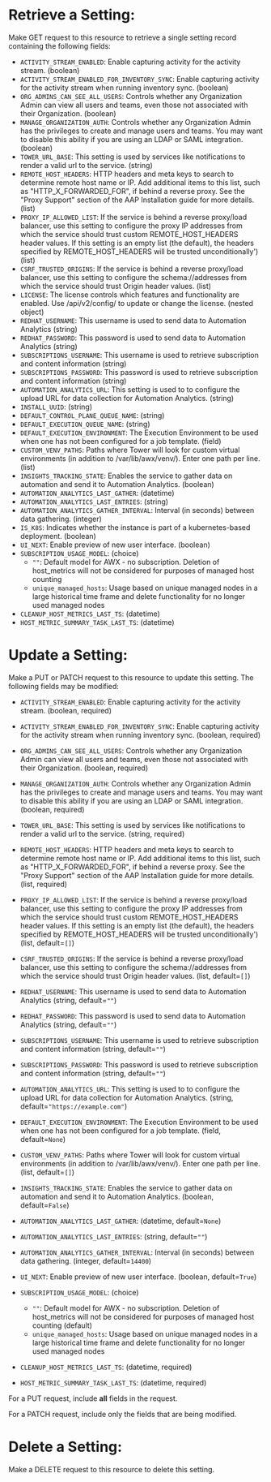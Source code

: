 # Retrieve a Setting:

Make GET request to this resource to retrieve a single setting
record containing the following fields:

* `ACTIVITY_STREAM_ENABLED`: Enable capturing activity for the activity stream. (boolean)
* `ACTIVITY_STREAM_ENABLED_FOR_INVENTORY_SYNC`: Enable capturing activity for the activity stream when running inventory sync. (boolean)
* `ORG_ADMINS_CAN_SEE_ALL_USERS`: Controls whether any Organization Admin can view all users and teams, even those not associated with their Organization. (boolean)
* `MANAGE_ORGANIZATION_AUTH`: Controls whether any Organization Admin has the privileges to create and manage users and teams. You may want to disable this ability if you are using an LDAP or SAML integration. (boolean)
* `TOWER_URL_BASE`: This setting is used by services like notifications to render a valid url to the service. (string)
* `REMOTE_HOST_HEADERS`: HTTP headers and meta keys to search to determine remote host name or IP. Add additional items to this list, such as &quot;HTTP_X_FORWARDED_FOR&quot;, if behind a reverse proxy. See the &quot;Proxy Support&quot; section of the AAP Installation guide for more details. (list)
* `PROXY_IP_ALLOWED_LIST`: If the service is behind a reverse proxy/load balancer, use this setting to configure the proxy IP addresses from which the service should trust custom REMOTE_HOST_HEADERS header values. If this setting is an empty list (the default), the headers specified by REMOTE_HOST_HEADERS will be trusted unconditionally&#x27;) (list)
* `CSRF_TRUSTED_ORIGINS`: If the service is behind a reverse proxy/load balancer, use this setting to configure the schema://addresses from which the service should trust Origin header values.  (list)
* `LICENSE`: The license controls which features and functionality are enabled. Use /api/v2/config/ to update or change the license. (nested object)
* `REDHAT_USERNAME`: This username is used to send data to Automation Analytics (string)
* `REDHAT_PASSWORD`: This password is used to send data to Automation Analytics (string)
* `SUBSCRIPTIONS_USERNAME`: This username is used to retrieve subscription and content information (string)
* `SUBSCRIPTIONS_PASSWORD`: This password is used to retrieve subscription and content information (string)
* `AUTOMATION_ANALYTICS_URL`: This setting is used to to configure the upload URL for data collection for Automation Analytics. (string)
* `INSTALL_UUID`:  (string)
* `DEFAULT_CONTROL_PLANE_QUEUE_NAME`:  (string)
* `DEFAULT_EXECUTION_QUEUE_NAME`:  (string)
* `DEFAULT_EXECUTION_ENVIRONMENT`: The Execution Environment to be used when one has not been configured for a job template. (field)
* `CUSTOM_VENV_PATHS`: Paths where Tower will look for custom virtual environments (in addition to /var/lib/awx/venv/). Enter one path per line. (list)
* `INSIGHTS_TRACKING_STATE`: Enables the service to gather data on automation and send it to Automation Analytics. (boolean)
* `AUTOMATION_ANALYTICS_LAST_GATHER`:  (datetime)
* `AUTOMATION_ANALYTICS_LAST_ENTRIES`:  (string)
* `AUTOMATION_ANALYTICS_GATHER_INTERVAL`: Interval (in seconds) between data gathering. (integer)
* `IS_K8S`: Indicates whether the instance is part of a kubernetes-based deployment. (boolean)
* `UI_NEXT`: Enable preview of new user interface. (boolean)
* `SUBSCRIPTION_USAGE_MODEL`:  (choice)
    - `""`: Default model for AWX - no subscription. Deletion of host_metrics will not be considered for purposes of managed host counting
    - `unique_managed_hosts`: Usage based on unique managed nodes in a large historical time frame and delete functionality for no longer used managed nodes
* `CLEANUP_HOST_METRICS_LAST_TS`:  (datetime)
* `HOST_METRIC_SUMMARY_TASK_LAST_TS`:  (datetime)





# Update a Setting:

Make a PUT or PATCH request to this resource to update this
setting.  The following fields may be modified:


* `ACTIVITY_STREAM_ENABLED`: Enable capturing activity for the activity stream. (boolean, required)
* `ACTIVITY_STREAM_ENABLED_FOR_INVENTORY_SYNC`: Enable capturing activity for the activity stream when running inventory sync. (boolean, required)
* `ORG_ADMINS_CAN_SEE_ALL_USERS`: Controls whether any Organization Admin can view all users and teams, even those not associated with their Organization. (boolean, required)
* `MANAGE_ORGANIZATION_AUTH`: Controls whether any Organization Admin has the privileges to create and manage users and teams. You may want to disable this ability if you are using an LDAP or SAML integration. (boolean, required)
* `TOWER_URL_BASE`: This setting is used by services like notifications to render a valid url to the service. (string, required)
* `REMOTE_HOST_HEADERS`: HTTP headers and meta keys to search to determine remote host name or IP. Add additional items to this list, such as &quot;HTTP_X_FORWARDED_FOR&quot;, if behind a reverse proxy. See the &quot;Proxy Support&quot; section of the AAP Installation guide for more details. (list, required)
* `PROXY_IP_ALLOWED_LIST`: If the service is behind a reverse proxy/load balancer, use this setting to configure the proxy IP addresses from which the service should trust custom REMOTE_HOST_HEADERS header values. If this setting is an empty list (the default), the headers specified by REMOTE_HOST_HEADERS will be trusted unconditionally&#x27;) (list, default=`[]`)
* `CSRF_TRUSTED_ORIGINS`: If the service is behind a reverse proxy/load balancer, use this setting to configure the schema://addresses from which the service should trust Origin header values.  (list, default=`[]`)

* `REDHAT_USERNAME`: This username is used to send data to Automation Analytics (string, default=`""`)
* `REDHAT_PASSWORD`: This password is used to send data to Automation Analytics (string, default=`""`)
* `SUBSCRIPTIONS_USERNAME`: This username is used to retrieve subscription and content information (string, default=`""`)
* `SUBSCRIPTIONS_PASSWORD`: This password is used to retrieve subscription and content information (string, default=`""`)
* `AUTOMATION_ANALYTICS_URL`: This setting is used to to configure the upload URL for data collection for Automation Analytics. (string, default=`"https://example.com"`)



* `DEFAULT_EXECUTION_ENVIRONMENT`: The Execution Environment to be used when one has not been configured for a job template. (field, default=`None`)
* `CUSTOM_VENV_PATHS`: Paths where Tower will look for custom virtual environments (in addition to /var/lib/awx/venv/). Enter one path per line. (list, default=`[]`)
* `INSIGHTS_TRACKING_STATE`: Enables the service to gather data on automation and send it to Automation Analytics. (boolean, default=`False`)
* `AUTOMATION_ANALYTICS_LAST_GATHER`:  (datetime, default=`None`)
* `AUTOMATION_ANALYTICS_LAST_ENTRIES`:  (string, default=`""`)
* `AUTOMATION_ANALYTICS_GATHER_INTERVAL`: Interval (in seconds) between data gathering. (integer, default=`14400`)

* `UI_NEXT`: Enable preview of new user interface. (boolean, default=`True`)
* `SUBSCRIPTION_USAGE_MODEL`:  (choice)
    - `""`: Default model for AWX - no subscription. Deletion of host_metrics will not be considered for purposes of managed host counting (default)
    - `unique_managed_hosts`: Usage based on unique managed nodes in a large historical time frame and delete functionality for no longer used managed nodes
* `CLEANUP_HOST_METRICS_LAST_TS`:  (datetime, required)
* `HOST_METRIC_SUMMARY_TASK_LAST_TS`:  (datetime, required)






For a PUT request, include **all** fields in the request.



For a PATCH request, include only the fields that are being modified.



# Delete a Setting:

Make a DELETE request to this resource to delete this setting.